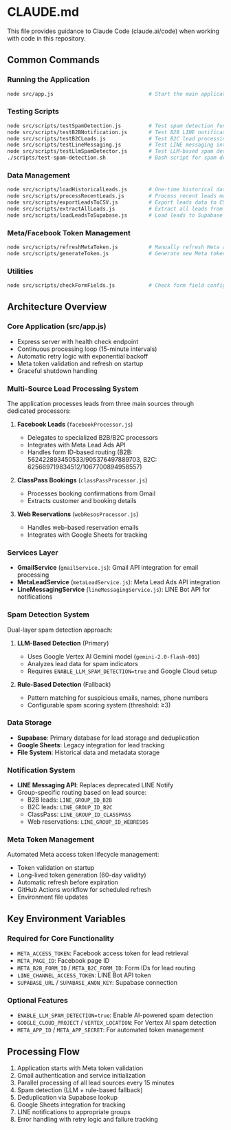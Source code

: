 # CLAUDE.md

This file provides guidance to Claude Code (claude.ai/code) when working with code in this repository.

## Common Commands

### Running the Application
```bash
node src/app.js                               # Start the main application
```

### Testing Scripts
```bash
node src/scripts/testSpamDetection.js         # Test spam detection functionality
node src/scripts/testB2BNotification.js       # Test B2B LINE notifications
node src/scripts/testB2CLeads.js              # Test B2C lead processing
node src/scripts/testLineMessaging.js         # Test LINE messaging integration
node src/scripts/testLlmSpamDetector.js       # Test LLM-based spam detection
./scripts/test-spam-detection.sh              # Bash script for spam detection testing
```

### Data Management
```bash
node src/scripts/loadHistoricalLeads.js       # One-time historical data import
node src/scripts/processRecentLeads.js        # Process recent leads manually
node src/scripts/exportLeadsToCSV.js          # Export leads data to CSV
node src/scripts/extractAllLeads.js           # Extract all leads from system
node src/scripts/loadLeadsToSupabase.js       # Load leads to Supabase database
```

### Meta/Facebook Token Management
```bash
node src/scripts/refreshMetaToken.js          # Manually refresh Meta access token
node src/scripts/generateToken.js             # Generate new Meta tokens
```

### Utilities
```bash
node src/scripts/checkFormFields.js           # Check form field configurations
```

## Architecture Overview

### Core Application (src/app.js)
- Express server with health check endpoint
- Continuous processing loop (15-minute intervals)
- Automatic retry logic with exponential backoff
- Meta token validation and refresh on startup
- Graceful shutdown handling

### Multi-Source Lead Processing System
The application processes leads from three main sources through dedicated processors:

1. **Facebook Leads** (`facebookProcessor.js`)
   - Delegates to specialized B2B/B2C processors
   - Integrates with Meta Lead Ads API
   - Handles form ID-based routing (B2B: 562422893450533/905376497889703, B2C: 625669719834512/1067700894958557)

2. **ClassPass Bookings** (`classPassProcessor.js`)
   - Processes booking confirmations from Gmail
   - Extracts customer and booking details

3. **Web Reservations** (`webResosProcessor.js`)
   - Handles web-based reservation emails
   - Integrates with Google Sheets for tracking

### Services Layer
- **GmailService** (`gmailService.js`): Gmail API integration for email processing
- **MetaLeadService** (`metaLeadService.js`): Meta Lead Ads API integration
- **LineMessagingService** (`lineMessagingService.js`): LINE Bot API for notifications

### Spam Detection System
Dual-layer spam detection approach:

1. **LLM-Based Detection** (Primary)
   - Uses Google Vertex AI Gemini model (`gemini-2.0-flash-001`)
   - Analyzes lead data for spam indicators
   - Requires `ENABLE_LLM_SPAM_DETECTION=true` and Google Cloud setup

2. **Rule-Based Detection** (Fallback)
   - Pattern matching for suspicious emails, names, phone numbers
   - Configurable spam scoring system (threshold: ≥3)

### Data Storage
- **Supabase**: Primary database for lead storage and deduplication
- **Google Sheets**: Legacy integration for lead tracking
- **File System**: Historical data and metadata storage

### Notification System
- **LINE Messaging API**: Replaces deprecated LINE Notify
- Group-specific routing based on lead source:
  - B2B leads: `LINE_GROUP_ID_B2B`
  - B2C leads: `LINE_GROUP_ID_B2C` 
  - ClassPass: `LINE_GROUP_ID_CLASSPASS`
  - Web reservations: `LINE_GROUP_ID_WEBRESOS`

### Meta Token Management
Automated Meta access token lifecycle management:
- Token validation on startup
- Long-lived token generation (60-day validity)
- Automatic refresh before expiration
- GitHub Actions workflow for scheduled refresh
- Environment file updates

## Key Environment Variables

### Required for Core Functionality
- `META_ACCESS_TOKEN`: Facebook access token for lead retrieval
- `META_PAGE_ID`: Facebook page ID
- `META_B2B_FORM_ID` / `META_B2C_FORM_ID`: Form IDs for lead routing
- `LINE_CHANNEL_ACCESS_TOKEN`: LINE Bot API token
- `SUPABASE_URL` / `SUPABASE_ANON_KEY`: Supabase connection

### Optional Features
- `ENABLE_LLM_SPAM_DETECTION=true`: Enable AI-powered spam detection
- `GOOGLE_CLOUD_PROJECT` / `VERTEX_LOCATION`: For Vertex AI spam detection
- `META_APP_ID` / `META_APP_SECRET`: For automated token management

## Processing Flow
1. Application starts with Meta token validation
2. Gmail authentication and service initialization
3. Parallel processing of all lead sources every 15 minutes
4. Spam detection (LLM + rule-based fallback)
5. Deduplication via Supabase lookup
6. Google Sheets integration for tracking
7. LINE notifications to appropriate groups
8. Error handling with retry logic and failure tracking